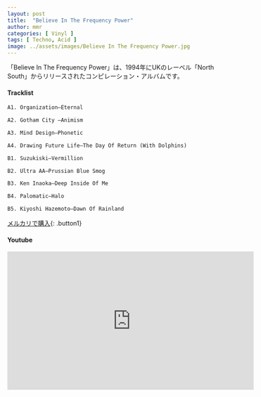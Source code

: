 ```yaml
---
layout: post
title:  "Believe In The Frequency Power"
author: mmr
categories: [ Vinyl ]
tags: [ Techno, Acid ]
image: ../assets/images/Believe In The Frequency Power.jpg
---
```


「Believe In The Frequency Power」は、1994年にUKのレーベル「North South」からリリースされたコンピレーション・アルバムです。

#### Tracklist
```md
A1. Organization–Eternal

A2. Gotham City –Animism

A3. Mind Design–Phonetic

A4. Drawing Future Life–The Day Of Return (With Dolphins)

B1. Suzukiski–Vermillion

B2. Ultra AA–Prussian Blue Smog

B3. Ken Inaoka–Deep Inside Of Me

B4. Palomatic–Halo

B5. Kiyoshi Hazemoto–Dawn Of Rainland
```

[メルカリで購入](https://jp.mercari.com/item/m23425148863?afid=6142608987){: .button1}

#### Youtube
<iframe width="560" height="315" src="https://www.youtube.com/embed/CURYL9vRtMw?si=gaB6hOqWkSg5yz-G" title="YouTube video player" frameborder="0" allow="accelerometer; autoplay; clipboard-write; encrypted-media; gyroscope; picture-in-picture; web-share" referrerpolicy="strict-origin-when-cross-origin" allowfullscreen></iframe>